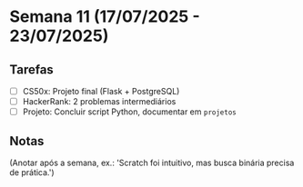 # Semana 11 (17/07/2025 - 23/07/2025)

## Tarefas
- [ ] CS50x: Projeto final (Flask + PostgreSQL)
- [ ] HackerRank: 2 problemas intermediários
- [ ] Projeto: Concluir script Python, documentar em `projetos`

## Notas
(Anotar após a semana, ex.: 'Scratch foi intuitivo, mas busca binária precisa de prática.')